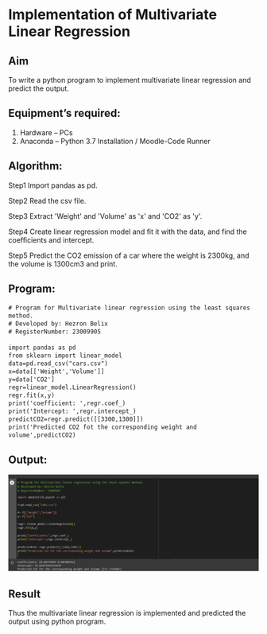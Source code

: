 # Implementation of Multivariate Linear Regression
## Aim
To write a python program to implement multivariate linear regression and predict the output.
## Equipment’s required:
1.	Hardware – PCs
2.	Anaconda – Python 3.7 Installation / Moodle-Code Runner
## Algorithm:
Step1
Import pandas as pd.

Step2
Read the csv file.

Step3
Extract 'Weight' and 'Volume' as 'x' and 'CO2' as 'y'.

Step4
Create linear regression model and fit it with the data, and find the coefficients and intercept.

Step5
Predict the CO2 emission of a car where the weight is 2300kg, and the volume is 1300cm3 and print.

## Program:
```
# Program for Multivariate linear regression using the least squares method.
# Developed by: Hezron Belix
# RegisterNumber: 23009905

import pandas as pd
from sklearn import linear_model
data=pd.read_csv("cars.csv")
x=data[['Weight','Volume']]
y=data['CO2']
regr=linear_model.LinearRegression()
regr.fit(x,y)
print('coefficient: ',regr.coef_)
print('Intercept: ',regr.intercept_)
predictCO2=regr.predict([[3300,1300]])
print('Predicted CO2 fot the corresponding weight and volume',predictCO2)
```
## Output:
![rcb](/sdd.png)


## Result
Thus the multivariate linear regression is implemented and predicted the output using python program.